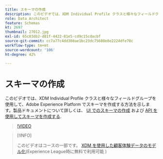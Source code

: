 ```yaml
---
title: スキーマの作成
description: このビデオでは、XDM Individual Profile クラスと様々なフィールドグループを使用してAdobe Experience Platformでスキーマを作成する方法を説明します。
role: Data Architect
feature: Schemas
kt: 2697
thumbnail: 27012.jpg
exl-id: 65c83db2-d81f-4422-81e5-cd9c15cdacbf
source-git-commit: cc7a77c4dd380ae1bc23dc75608e8e2224dfe78c
workflow-type: tm+mt
source-wordcount: '106'
ht-degree: 42%

---
```


# スキーマの作成

このビデオでは、XDM Individual Profile クラスと様々なフィールドグループを使用して、Adobe Experience Platform でスキーマを作成する方法を示します。製品ドキュメントについて詳しくは、 [UI でのスキーマの作成](https://experienceleague.adobe.com/docs/experience-platform/xdm/tutorials/create-schema-ui.html?lang=ja) および [API を使用してスキーマを作成する](https://experienceleague.adobe.com/docs/experience-platform/xdm/tutorials/create-schema-api.html?lang=ja).

>[!VIDEO](https://video.tv.adobe.com/v/27012?quality=12&learn=on)

>[!INFO]
>
> このビデオはコースの一部です。 [XDM を使用した顧客体験データのモデル化](https://experienceleague.adobe.com/?recommended=ExperiencePlatform-D-1-2021.1.xdm)(Experience League時に無料で利用可能 )